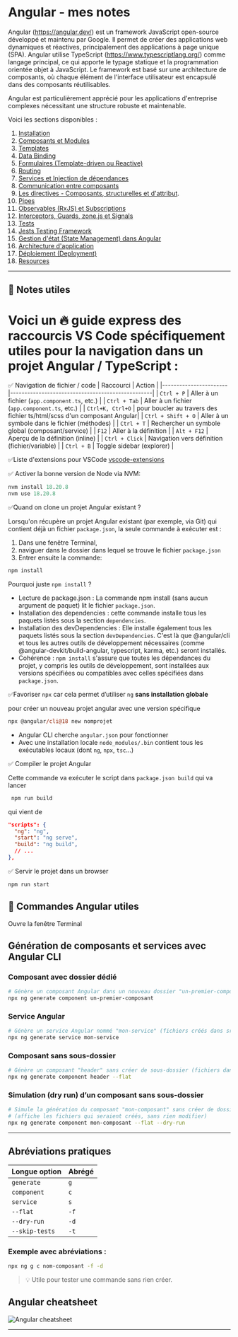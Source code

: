 # Angular - mes notes

Angular (https://angular.dev/) est un framework JavaScript open-source développé et maintenu par Google. Il permet de créer des applications web dynamiques et réactives, principalement des applications à page unique (SPA). Angular utilise TypeScript (https://www.typescriptlang.org/) comme langage principal, ce qui apporte le typage statique et la programmation orientée objet à JavaScript. Le framework est basé sur une architecture de composants, où chaque élément de l'interface utilisateur est encapsulé dans des composants réutilisables.


Angular est particulièrement apprécié pour les applications d'entreprise complexes nécessitant une structure robuste et maintenable.

Voici les sections disponibles :

1. [Installation](docs/01-angular-install.md)
2. [Composants et Modules](docs/02-angular-modules-components.md)
3. [Templates](docs/03-angular-templates.md)
4. [Data Binding](docs/04-angular-data-binding.md)
5. [Formulaires (Template-driven ou Reactive)](docs/05-angular-forms.md)
6. [Routing](docs/06-angular-routing.md)
7. [Services et Injection de dépendances](docs/07-angular-services.md)
8. [Communication entre composants](docs/08-angular-component-communication.md)
9. [Les directives - Composants, structurelles et d'attribut](docs/09-angular-custom-directives-guide).
10. [Pipes](docs/10-angular-pipes.md)
11. [Observables (RxJS) et Subscriptions](docs/11-angular-promises-rxjs-observables.md)
12. [Interceptors, Guards, zone.js et Signals](docs/12-angular-interceptors-guards-zonejs-signals.md)
13. [Tests](docs/13-angular-tests.md)
14. [Jests Testing Framework](docs/14-angular-tests-jest.md)
15. [Gestion d'état (State Management) dans Angular](docs/15-angular-state-management.md)
16. [Architecture d'application ](docs/16-angular-architecture.md)
17. [Déploiement (Deployment)](docs/17-angular-deploiement.md)
18. [Resources](docs/18-angular-resources.md)

---

## 📌 Notes utiles



# Voici un 🔥 guide express des raccourcis VS Code spécifiquement utiles pour la navigation dans un projet Angular / TypeScript :

✅ Navigation de fichier / code
| Raccourci             | Action                                           |
|-----------------------|--------------------------------------------------|
| `Ctrl + P`            | Aller à un fichier (`app.component.ts`, etc.)    |
| `Ctrl + Tab`          | Aller à un fichier (`app.component.ts`, etc.)    |
| `Ctrl+K, Ctrl+O`      | pour boucler au travers des fichier ts/html/scss d'un composant Angular|
| `Ctrl + Shift + O`    | Aller à un symbole dans le fichier (méthodes)    |
| `Ctrl + T`            | Rechercher un symbole global (composant/service) |
| `F12`                 | Aller à la définition                            |
| `Alt + F12`           | Aperçu de la définition (inline)                 |
| `Ctrl + Click`        | Navigation vers définition (fichier/variable)    |
| `Ctrl + B`            | Toggle sidebar (explorer)                        |


✅Liste d'extensions pour VSCode
[vscode-extensions](../tools/list-extensions.txt)


 ✅ Activer la bonne version de Node via NVM: 
```ps
nvm install 18.20.8
nvm use 18.20.8
```

✅Quand on clone un projet Angular existant ?
 
 Lorsqu'on récupère un projet Angular existant (par exemple, via Git) qui contient déjà un fichier `package.json`, la seule commande à exécuter est :
 
 1. Dans une fenêtre Terminal, 
 2. naviguer dans le dossier dans lequel se trouve le fichier `package.json`
 3. Entrer ensuite la commande:
 ```bash
 npm install
 ```
 Pourquoi juste `npm install` ?

* Lecture de package.json : La commande npm install (sans aucun argument de paquet) lit le fichier `package.json`.
* Installation des dependencies : cette commande installe tous les paquets listés sous la section `dependencies`.
* Installation des devDependencies : Elle installe également tous les paquets listés sous la section `devDependencies`. C'est là que @angular/cli et tous les autres outils de développement nécessaires (comme @angular-devkit/build-angular, typescript, karma, etc.) seront installés.
* Cohérence : `npm install` s'assure que toutes les dépendances du projet, y compris les outils de développement, sont installées aux versions spécifiées ou compatibles avec celles spécifiées dans `package.json`.

✅Favoriser `npx` car cela permet d’utiliser `ng` **sans installation globale**

pour créer un nouveau projet angular avec une version spécifique
```ps
npx @angular/cli@18 new nomprojet
```
- Angular CLI cherche `angular.json` pour fonctionner
- Avec une installation locale `node_modules/.bin` contient tous les exécutables locaux (dont `ng`, `npx`, `tsc`...)

✅ Compiler le projet Angular

Cette commande va exécuter le script dans `package.json build` qui va lancer
```bash
 npm run build 
 ```
qui vient de
```json
"scripts": {
  "ng": "ng",
  "start": "ng serve",
  "build": "ng build",
  // ...
},
```

 ✅ Servir le projet dans un browser
 ```bash
 npm run start
 ```

## 🧪 Commandes Angular utiles
Ouvre la fenêtre Terminal

## Génération de composants et services avec Angular CLI

### Composant avec dossier dédié
```bash
# Génère un composant Angular dans un nouveau dossier "un-premier-composant"
npx ng generate component un-premier-composant
```

### Service Angular
```bash
# Génère un service Angular nommé "mon-service" (fichiers créés dans src/app)
npx ng generate service mon-service
```

### Composant sans sous-dossier
```bash
# Génère un composant "header" sans créer de sous-dossier (fichiers dans le dossier courant)
npx ng generate component header --flat
```

### Simulation (dry run) d’un composant sans sous-dossier
```bash
# Simule la génération du composant "mon-composant" sans créer de dossier
# (affiche les fichiers qui seraient créés, sans rien modifier)
npx ng generate component mon-composant --flat --dry-run
```

---

## Abréviations pratiques

| Longue option              | Abrégé  |
|---------------------------|---------|
| `generate`                | `g`     |
| `component`               | `c`     |
| `service`                 | `s`     |
| `--flat`                  | `-f`    |
| `--dry-run`               | `-d`    |
| `--skip-tests`            | `-t`    |

### Exemple avec abréviations :
```bash
npx ng g c nom-composant -f -d
```

> 💡 Utile pour tester une commande sans rien créer.



## Angular cheatsheet
![Angular cheatsheet](images/angular-cli-cheat-sheet.9X-IsgXf_yph9l.webp)

---

